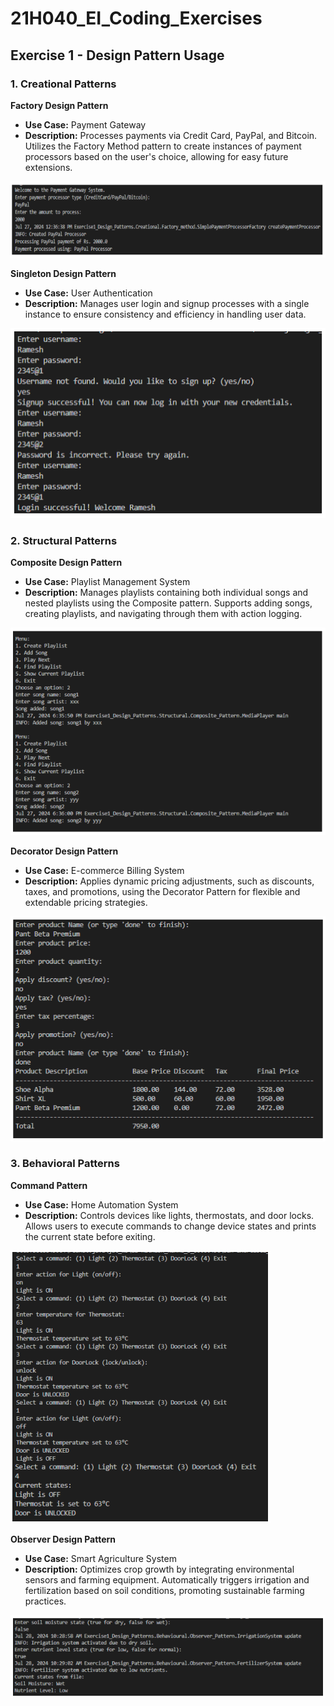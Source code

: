 # 21H040_EI_Coding_Exercises

## Exercise 1 - Design Pattern Usage

### 1. Creational Patterns

**Factory Design Pattern**
- **Use Case:** Payment Gateway
- **Description:** Processes payments via Credit Card, PayPal, and Bitcoin. Utilizes the Factory Method pattern to create instances of payment processors based on the user's choice, allowing for easy future extensions.

![Payment Gateway](./images/factory.png)


**Singleton Design Pattern**
- **Use Case:** User Authentication
- **Description:** Manages user login and signup processes with a single instance to ensure consistency and efficiency in handling user data.

![User Authentication](./images/singleton.png)

### 2. Structural Patterns

**Composite Design Pattern**
- **Use Case:** Playlist Management System
- **Description:** Manages playlists containing both individual songs and nested playlists using the Composite pattern. Supports adding songs, creating playlists, and navigating through them with action logging.

![PlayList Management](./images/composite.png)

**Decorator Design Pattern**
- **Use Case:** E-commerce Billing System
- **Description:** Applies dynamic pricing adjustments, such as discounts, taxes, and promotions, using the Decorator Pattern for flexible and extendable pricing strategies.

![E-commerce Billing](./images/Decorator.png)

### 3. Behavioral Patterns

**Command Pattern**
- **Use Case:** Home Automation System
- **Description:** Controls devices like lights, thermostats, and door locks. Allows users to execute commands to change device states and prints the current state before exiting.

![Home Automation](./images/command.png)

**Observer Design Pattern**
- **Use Case:** Smart Agriculture System
- **Description:** Optimizes crop growth by integrating environmental sensors and farming equipment. Automatically triggers irrigation and fertilization based on soil conditions, promoting sustainable farming practices.

![Smart Agriculture System](./images/observer.png)

